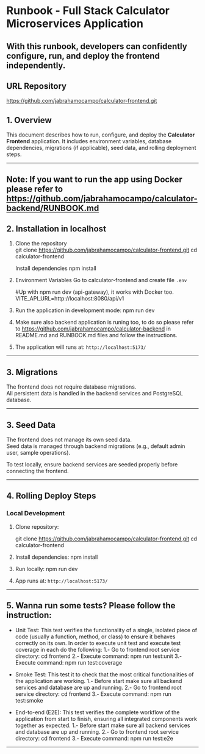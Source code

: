 # Runbook - Full Stack Calculator Microservices Application

## With this runbook, developers can confidently configure, run, and deploy the frontend independently.

## URL Repository
https://github.com/jabrahamocampo/calculator-frontend.git

## 1. Overview
   This document describes how to run, configure, and deploy the **Calculator Frontend** application. It includes environment variables, database dependencies, migrations (if applicable), seed data, and rolling deployment steps.

----------------------------------------------------

## Note: If you want to run the app using Docker please refer to https://github.com/jabrahamocampo/calculator-backend/RUNBOOK.md 

## 2. Installation in localhost
   1. Clone the repository  
      git clone https://github.com/jabrahamocampo/calculator-frontend.git
      cd calculator-frontend

      Install dependencies
      npm install

   2. Environment Variables
      Go to calculator-frontend and create file `.env`
      
      #Up with npm run dev (api-gateway), it works with Docker too.
      VITE_API_URL=http://localhost:8080/api/v1 

   3. Run the application in development mode: npm run dev
   4. Make sure also backend application is runing too, to do so please refer to https://github.com/jabrahamocampo/calculator-backend in README.md and RUNBOOK.md files and follow the instructions. 

   5. The application will runs at: `http://localhost:5173/`

----------------------------------------------------

## 3. Migrations
   The frontend does not require database migrations.  
   All persistent data is handled in the backend services and PostgreSQL database.

----------------------------------------------------

## 3. Seed Data
   The frontend does not manage its own seed data.  
   Seed data is managed through backend migrations (e.g., default admin user, sample operations).  

   To test locally, ensure backend services are seeded properly before connecting the frontend.

----------------------------------------------------

## 4. Rolling Deploy Steps

### Local Development
1. Clone repository:
   
   git clone https://github.com/jabrahamocampo/calculator-frontend.git
   cd calculator-frontend
   
2. Install dependencies: npm install
   
3. Run locally: npm run dev
   
4. App runs at: `http://localhost:5173/`

----------------------------------------------------

## 5. Wanna run some tests? Please follow the instruction:
- Unit Test: This test verifies the functionality of a single, isolated piece of code (usually a function, method, or class) to ensure it behaves correctly on its own.
    In order to execute unit test and execute test coverage in each do the following:
    1.- Go to frontend root service directory: cd frontend
    2.- Execute command: npm run test:unit
    3.- Execute command: npm run test:coverage 

- Smoke Test: This test it to check that the most critical functionalities of the application are working.
    1.- Before start make sure all backend services and database are up and running.
    2.- Go to frontend root service directory: cd frontend
    3.- Execute command: npm run test:smoke
             
- End-to-end (E2E): This test verifies the complete workflow of the application from start to finish, ensuring all  integrated components work together as expected. 
    1.- Before start make sure all backend services and database are up and running.
    2.- Go to frontend root service directory: cd frontend
    3.- Execute command: npm run test:e2e
    

----------------------------------------------------


